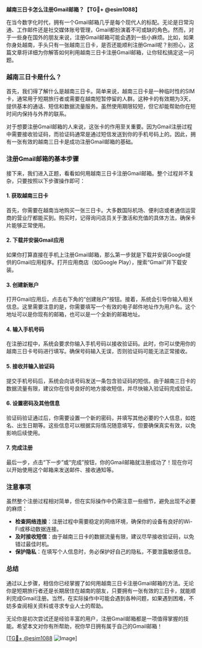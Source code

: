 **越南三日卡怎么注册Gmail邮箱？【TG💪+ @esim1088】**

在当今数字化时代，拥有一个Gmail邮箱几乎是每个现代人的标配。无论是日常沟通、工作邮件还是社交媒体账号管理，Gmail都扮演着不可或缺的角色。然而，对于一些身在国外的朋友来说，注册Gmail邮箱可能会遇到一些小麻烦。比如，如果你身处越南，手头只有一张越南三日卡，是否还能顺利注册Gmail呢？别担心，这篇文章将详细为你解答如何利用越南三日卡注册Gmail邮箱，让你轻松搞定这一问题。

### 越南三日卡是什么？

首先，我们得了解什么是越南三日卡。简单来说，越南三日卡是一种临时性的SIM卡，通常用于短期旅行者或需要在越南短暂停留的人群。这种卡的有效期为3天，提供基本的通话、短信和数据流量服务。虽然使用期限较短，但它却能帮助你在短时间内保持与外界的联系。

对于想要注册Gmail邮箱的人来说，这张卡的作用至关重要。因为Gmail注册过程中需要接收验证码，而验证码通常是通过短信发送到你的手机号码上的。因此，拥有一张有效的越南三日卡是成功注册Gmail邮箱的基础。

### 注册Gmail邮箱的基本步骤

接下来，我们进入正题，看看如何用越南三日卡注册Gmail邮箱。整个过程并不复杂，只要按照以下步骤操作即可：

#### 1. 获取越南三日卡

首先，你需要在越南当地购买一张三日卡。大多数国际机场、便利店或者通信运营商的营业厅都能买到。购买时，记得询问店员关于激活和充值的具体方法，确保卡片能够正常使用。

#### 2. 下载并安装Gmail应用

如果你打算直接在手机上注册Gmail邮箱，那么第一步就是下载并安装Google提供的Gmail应用程序。打开应用商店（如Google Play），搜索“Gmail”并下载安装。

#### 3. 创建新账户

打开Gmail应用后，点击右下角的“创建账户”按钮。接着，系统会引导你输入相关信息。这里需要注意的是，你需要填写一个有效的电子邮件地址作为用户名。这个地址可以是你现有的邮箱，也可以是一个全新的邮箱地址。

#### 4. 输入手机号码

在注册过程中，系统会要求你输入手机号码以接收验证码。此时，你可以使用你的越南三日卡号码进行填写。确保号码输入无误，否则验证码可能无法正常接收。

#### 5. 接收并输入验证码

提交手机号码后，系统会向该号码发送一条包含验证码的短信。由于越南三日卡的数据流量有限，建议你在信号良好的地方接收短信，并尽快输入验证码完成验证。

#### 6. 设置密码及其他信息

验证码验证通过后，你需要设置一个新的密码，并填写其他必要的个人信息，如姓名、出生日期等。这些信息可以根据实际情况随意填写，但要确保真实有效，以免影响后续使用。

#### 7. 完成注册

最后一步，点击“下一步”或“完成”按钮，你的Gmail邮箱就注册成功了！现在你可以开始使用这个邮箱来发送邮件、接收通知等。

### 注意事项

虽然整个注册过程相对简单，但在实际操作中仍需注意一些细节，避免出现不必要的麻烦：

- **检查网络连接**：注册过程中需要稳定的网络环境，确保你的设备有良好的Wi-Fi或移动数据连接。
- **及时接收短信**：由于越南三日卡的数据流量有限，建议尽早接收验证码，以免错过最佳时机。
- **保护隐私**：在填写个人信息时，务必保护好自己的隐私，不要泄露敏感信息。

### 总结

通过以上步骤，相信你已经掌握了如何用越南三日卡注册Gmail邮箱的方法。无论你是短期旅行者还是长期居住在越南的朋友，只要拥有一张有效的三日卡，就能顺利完成Gmail注册。当然，在实际操作中可能会遇到各种问题，如果遇到困难，不妨多查阅相关资料或寻求专业人士的帮助。

无论你是初次尝试还是经验丰富的用户，注册Gmail邮箱都是一项值得掌握的技能。希望本文对你有所帮助，祝你早日拥有属于自己的Gmail邮箱！

[[TG💪+ @esim1088](https://t.me/s/esim1088) ![Image](https://i.postimg.cc/4NQfJmqS/Snipaste-2025-05-13-00-14-12.png)]